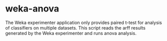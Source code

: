 # weka-anova
The Weka experimenter application only provides paired t-test for analysis of classifiers on multiple datasets. This script reads the arff results generated by the Weka experimenter and runs anova analysis. 
